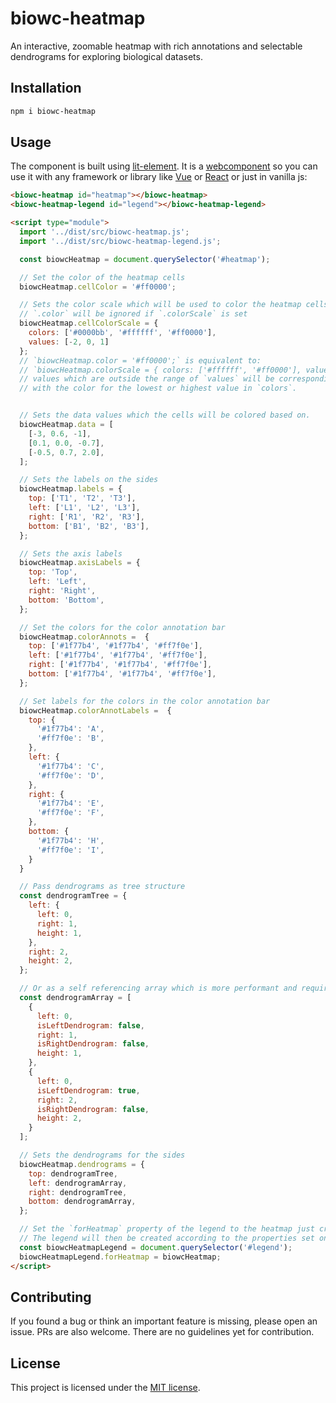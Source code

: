 # biowc-heatmap

An interactive, zoomable heatmap with rich annotations and selectable dendrograms for exploring biological datasets.

## Installation

```bash
npm i biowc-heatmap
```

## Usage

The component is built using [lit-element](https://lit.dev/).
It is a [webcomponent](https://www.webcomponents.org/) so you can use it with any framework or library like
[Vue](https://vuejs.org/guide/extras/web-components.html#using-custom-elements-in-vue)
or [React](https://reactjs.org/docs/web-components.html)
or just in vanilla js:

```html
<biowc-heatmap id="heatmap"></biowc-heatmap>
<biowc-heatmap-legend id="legend"></biowc-heatmap-legend>

<script type="module">
  import '../dist/src/biowc-heatmap.js';
  import '../dist/src/biowc-heatmap-legend.js';

  const biowcHeatmap = document.querySelector('#heatmap');

  // Set the color of the heatmap cells
  biowcHeatmap.cellColor = '#ff0000';

  // Sets the color scale which will be used to color the heatmap cells.
  // `.color` will be ignored if `.colorScale` is set
  biowcHeatmap.cellColorScale = {
    colors: ['#0000bb', '#ffffff', '#ff0000'],
    values: [-2, 0, 1]
  };
  // `biowcHeatmap.color = '#ff0000';` is equivalent to:
  // `biowcHeatmap.colorScale = { colors: ['#ffffff', '#ff0000'], values: [0, 1] };`
  // values which are outside the range of `values` will be correspondingly colored
  // with the color for the lowest or highest value in `colors`.


  // Sets the data values which the cells will be colored based on.
  biowcHeatmap.data = [
    [-3, 0.6, -1],
    [0.1, 0.0, -0.7],
    [-0.5, 0.7, 2.0],
  ];

  // Sets the labels on the sides
  biowcHeatmap.labels = {
    top: ['T1', 'T2', 'T3'],
    left: ['L1', 'L2', 'L3'],
    right: ['R1', 'R2', 'R3'],
    bottom: ['B1', 'B2', 'B3'],
  };

  // Sets the axis labels
  biowcHeatmap.axisLabels = {
    top: 'Top',
    left: 'Left',
    right: 'Right',
    bottom: 'Bottom',
  };

  // Set the colors for the color annotation bar
  biowcHeatmap.colorAnnots =  {
    top: ['#1f77b4', '#1f77b4', '#ff7f0e'],
    left: ['#1f77b4', '#1f77b4', '#ff7f0e'],
    right: ['#1f77b4', '#1f77b4', '#ff7f0e'],
    bottom: ['#1f77b4', '#1f77b4', '#ff7f0e'],
  };

  // Set labels for the colors in the color annotation bar
  biowcHeatmap.colorAnnotLabels =  {
    top: {
      '#1f77b4': 'A',
      '#ff7f0e': 'B',
    },
    left: {
      '#1f77b4': 'C',
      '#ff7f0e': 'D',
    },
    right: {
      '#1f77b4': 'E',
      '#ff7f0e': 'F',
    },
    bottom: {
      '#1f77b4': 'H',
      '#ff7f0e': 'I',
    }
  }

  // Pass dendrograms as tree structure
  const dendrogramTree = {
    left: {
      left: 0,
      right: 1,
      height: 1,
    },
    right: 2,
    height: 2,
  };

  // Or as a self referencing array which is more performant and required for large datasets
  const dendrogramArray = [
    {
      left: 0,
      isLeftDendrogram: false,
      right: 1,
      isRightDendrogram: false,
      height: 1,
    },
    {
      left: 0,
      isLeftDendrogram: true,
      right: 2,
      isRightDendrogram: false,
      height: 2,
    }
  ];

  // Sets the dendrograms for the sides
  biowcHeatmap.dendrograms = {
    top: dendrogramTree,
    left: dendrogramArray,
    right: dendrogramTree,
    bottom: dendrogramArray,
  };

  // Set the `forHeatmap` property of the legend to the heatmap just created
  // The legend will then be created according to the properties set on the heatmap
  const biowcHeatmapLegend = document.querySelector('#legend');
  biowcHeatmapLegend.forHeatmap = biowcHeatmap;
</script>
```

## Contributing

If you found a bug or think an important feature is missing, please open an issue. PRs are also welcome. There are no guidelines yet for contribution.

## License

This project is licensed under the [MIT license](LICENSE).
